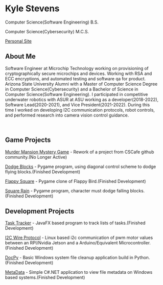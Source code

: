 # Kyle Stevens
<p>Computer Science(Software Engineering) B.S.</p>
<p>Computer Science(Cybersecurity) M.C.S.</p>
<a href="https://kyle-stevens.github.io/" target="_blank">Personal Site</a>


## About Me
<p>Software Engineer at Microchip Technology working on provisioning of cryptographically secure microchips and devices. Working with RSA and ECC encryptions, and automated testing and software qa for product. Arizona State University Alumni with a Master of Computer Science Degree in Computer Science(Cybersecurity) and a Bachelor of Science in Computer Science(Software Engineering). 
I participated in competitive underwater robotics with ASUR at ASU working as a developer(2018-2022), Software Lead(2020-2021), and Vice President(2021-2022). During this time I worked on developing I2C communication protocols, robot controls, and performed research into camera vision control guidance.</p>
<br />

## Game Projects
<a href="https://github.com/kyle-stevens/murder-mansion" target="_blank">Murder Mansion Mystery Game</a> - Rework of a project from CSCafe github community.(No Longer Active)

<a href="https://github.com/kyle-stevens/dodge_blocks" target="_blank">Dodge Blocks</a> - Pygame program, using diagonal control scheme to dodge flying blocks.(Finished Development)

<a href="https://github.com/kyle-stevens/flappy_square" target="_blank">Flappy Square</a> - Pygame clone of Flappy Bird.(Finished Development)

<a href="https://github.com/kyle-stevens/SquareRain" target="_blank">Square Rain</a> - Pygame program, character must dodge falling blocks.(Finished Development)

## Development Projects
<a href="https://github.com/kyle-stevens/TaskTracker" target="_blank">Task Tracker</a> - JavaFX based program to track lists of tasks.(Finished Development)

<a href="https://github.com/kyle-stevens/ROS-ARDUINO-I2C-COMMUNICATION" target="_blank">I2C Wire Protocol</a> - Linux based i2c communication of pwm motor values between an RPI/Nvidia Jetson and a Arduino/Equivalent Microcontroller.(Finished Development)

<a href="https://taskbargod.itch.io/docpy" target="_blank">DocPy</a> - Basic Windows system file cleanup application build in Python.(Finished Development)

<a href="https://taskbargod.itch.io/metadata" target="_blank">MetaData</a> - Simple C#.NET application to view file metadata on Windows based systems.(Finished Development)
















<!--
**kyle-stevens/kyle-stevens** is a ✨ _special_ ✨ repository because its `README.md` (this file) appears on your GitHub profile.

Here are some ideas to get you started:

- 🔭 I’m currently working on ...
- 🌱 I’m currently learning ...
- 👯 I’m looking to collaborate on ...
- 🤔 I’m looking for help with ...
- 💬 Ask me about ...
- 📫 How to reach me: ...
- 😄 Pronouns: ...
- ⚡ Fun fact: ...
-->

